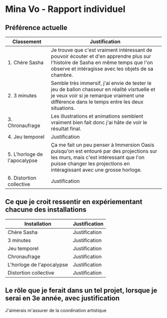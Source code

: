# Mina Vo - Rapport individuel

##  Préférence actuelle

| Classement | Justification |
| ----------- | ----------- |
| 1. Chère Sasha | Je trouve que c'est vraiment intéressant de pouvoir écouter et d'en apprendre plus sur l'histoire de Sasha en même temps que l'on observe et intéragisse avec les objets de sa chambre. |
| 2. 3 minutes | Semble très immersif, j'ai envie de tester le jeu de ballon chasseur en réalité visrtuelle et je veux voir si je remarque vraiment une différence dans le temps entre les deux situations. |
| 3. Chronaufrage | Les illustrations et animations semblent vraiment bien fait donc j'ai hâte de voir le résultat final. |
| 4. Jeu temporel | Justification |
| 5. L'horloge de l'apocalypse| Ça me fait un peu penser à Immersion Oasis puisqu'on est entouré par des projections sur les murs, mais c'est intéressant que l'on puisse changer les projections en intéragissant avec une grosse horloge. |
| 6. Distortion collective | Justification |

##  Ce que je croit ressentir en expériementant chacune des installations

| Installation | Justification |
| ----------- | ----------- |
| Chère Sasha | Justification |
| 3 minutes | Justification |
| Jeu temporel | Justification |
| Chronaufrage | Justification |
| L'horloge de l'apocalypse | Justification |
| Distortion collective | Justification |

##  Le rôle que je ferait dans un tel projet, lorsque je serai en 3e année, avec justification

J'aimerais m'assurer de la coordination artistique
